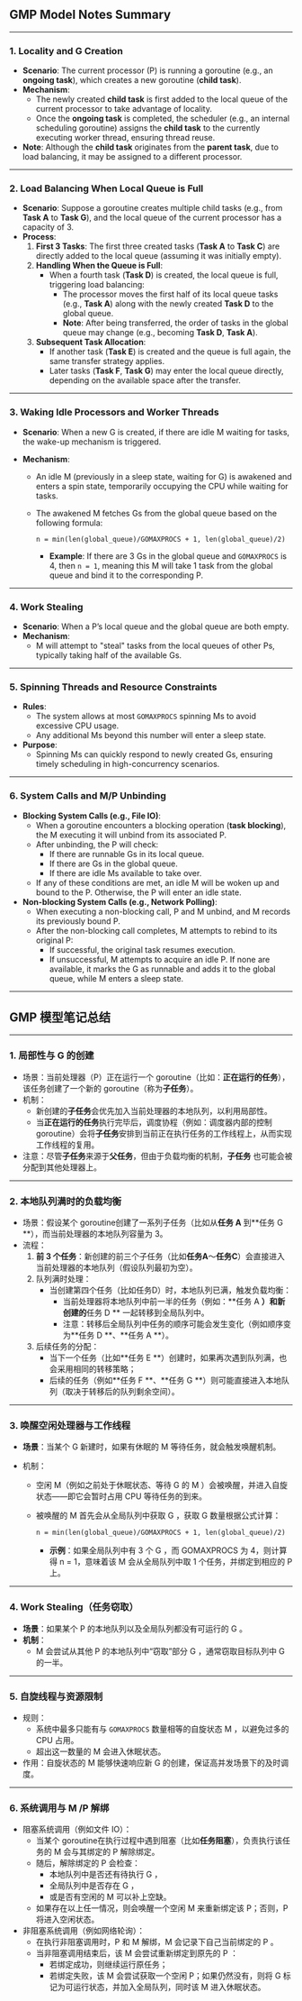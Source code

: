 ## GMP Model Notes Summary

-----

### 1. Locality and G Creation

- **Scenario**: The current processor (P) is running a goroutine (e.g., an **ongoing task**), which creates a new goroutine (**child task**).
- **Mechanism**:
  - The newly created **child task** is first added to the local queue of the current processor to take advantage of locality.
  - Once the **ongoing task** is completed, the scheduler (e.g., an internal scheduling goroutine) assigns the **child task** to the currently executing worker thread, ensuring thread reuse.
- **Note**: Although the **child task** originates from the **parent task**, due to load balancing, it may be assigned to a different processor.

-----

### 2. Load Balancing When Local Queue is Full

- **Scenario**: Suppose a goroutine creates multiple child tasks (e.g., from **Task A** to **Task G**), and the local queue of the current processor has a capacity of 3.
- **Process**:
  1. **First 3 Tasks**: The first three created tasks (**Task A** to **Task C**) are directly added to the local queue (assuming it was initially empty).
  2. **Handling When the Queue is Full**:
     - When a fourth task (**Task D**) is created, the local queue is full, triggering load balancing:
       - The processor moves the first half of its local queue tasks (e.g., **Task A**) along with the newly created **Task D** to the global queue.
       - **Note**: After being transferred, the order of tasks in the global queue may change (e.g., becoming **Task D**, **Task A**).
  3. **Subsequent Task Allocation**:
     - If another task (**Task E**) is created and the queue is full again, the same transfer strategy applies.
     - Later tasks (**Task F**, **Task G**) may enter the local queue directly, depending on the available space after the transfer.

-----

### 3. Waking Idle Processors and Worker Threads

- **Scenario**: When a new G is created, if there are idle M waiting for tasks, the wake-up mechanism is triggered.

- **Mechanism**:

  - An idle M (previously in a sleep state, waiting for G) is awakened and enters a spin state, temporarily occupying the CPU while waiting for tasks.

  - The awakened M fetches Gs from the global queue based on the following formula:

    ```
    n = min(len(global_queue)/GOMAXPROCS + 1, len(global_queue)/2)
    ```

    - **Example**: If there are 3 Gs in the global queue and `GOMAXPROCS` is 4, then `n = 1`, meaning this M will take 1 task from the global queue and bind it to the corresponding P.

-----

### 4. Work Stealing

- **Scenario**: When a P’s local queue and the global queue are both empty.
- **Mechanism**:
  - M will attempt to "steal" tasks from the local queues of other Ps, typically taking half of the available Gs.

-----

### 5. Spinning Threads and Resource Constraints

- **Rules**:
  - The system allows at most `GOMAXPROCS` spinning Ms to avoid excessive CPU usage.
  - Any additional Ms beyond this number will enter a sleep state.
- **Purpose**:
  - Spinning Ms can quickly respond to newly created Gs, ensuring timely scheduling in high-concurrency scenarios.

-----

### 6. System Calls and M/P Unbinding

- **Blocking System Calls (e.g., File IO)**:
  - When a goroutine encounters a blocking operation (**task blocking**), the M executing it will unbind from its associated P.
  - After unbinding, the P will check:
    - If there are runnable Gs in its local queue.
    - If there are Gs in the global queue.
    - If there are idle Ms available to take over.
  - If any of these conditions are met, an idle M will be woken up and bound to the P. Otherwise, the P will enter an idle state.
- **Non-blocking System Calls (e.g., Network Polling)**:
  - When executing a non-blocking call, P and M unbind, and M records its previously bound P.
  - After the non-blocking call completes, M attempts to rebind to its original P:
    - If successful, the original task resumes execution.
    - If unsuccessful, M attempts to acquire an idle P. If none are available, it marks the G as runnable and adds it to the global queue, while M enters a sleep state.



-----

## GMP 模型笔记总结

------

### 1. 局部性与 G 的创建

- 场景：当前处理器（P）正在运行一个 goroutine（比如：**正在运行的任务**），该任务创建了一个新的 goroutine（称为**子任务**）。
- 机制：
  - 新创建的**子任务**会优先加入当前处理器的本地队列，以利用局部性。
  - 当**正在运行的任务**执行完毕后，调度协程（例如：调度器内部的控制 goroutine）会将**子任务**安排到当前正在执行任务的工作线程上，从而实现工作线程的复用。
- 注意：尽管**子任务**来源于**父任务**，但由于负载均衡的机制，**子任务** 也可能会被分配到其他处理器上。

------

### 2. 本地队列满时的负载均衡

- 场景：假设某个 goroutine创建了一系列子任务（比如从**任务 A** 到**任务 G **），而当前处理器的本地队列容量为 3。
- 流程：
  1. **前 3 个任务**：新创建的前三个子任务（比如**任务A**～**任务C**）会直接进入当前处理器的本地队列（假设队列最初为空）。
  2. 队列满时处理：
     - 当创建第四个任务（比如任务D）时，本地队列已满，触发负载均衡：
       - 当前处理器将本地队列中前一半的任务（例如：**任务 A **）和新创建的**任务 D ** 一起转移到全局队列中。
       - 注意：转移后全局队列中任务的顺序可能会发生变化（例如顺序变为**任务 D **、**任务 A **）。
  3. 后续任务的分配：
     - 当下一个任务（比如**任务 E **）创建时，如果再次遇到队列满，也会采用相同的转移策略；
     - 后续的任务（例如**任务 F **、**任务 G **）则可能直接进入本地队列（取决于转移后的队列剩余空间）。

------

### 3. 唤醒空闲处理器与工作线程

- **场景**：当某个 G 新建时，如果有休眠的 M 等待任务，就会触发唤醒机制。

- 机制：

  - 空闲 M（例如之前处于休眠状态、等待 G 的 M ）会被唤醒，并进入自旋状态——即它会暂时占用 CPU 等待任务的到来。

  - 被唤醒的 M 首先会从全局队列中获取 G ，获取 G 数量根据公式计算：

    ```
    n = min(len(global_queue)/GOMAXPROCS + 1, len(global_queue)/2)
    ```

    - **示例**：如果全局队列中有 3 个 G ，而 GOMAXPROCS 为 4，则计算得 n = 1，意味着该 M 会从全局队列中取 1 个任务，并绑定到相应的 P 上。

------

### 4. Work Stealing（任务窃取）

- **场景**：如果某个 P 的本地队列以及全局队列都没有可运行的 G 。
- **机制**：
  - M 会尝试从其他 P 的本地队列中“窃取”部分 G ，通常窃取目标队列中 G 的一半。

------

### 5. 自旋线程与资源限制

- 规则：
  - 系统中最多只能有与 `GOMAXPROCS` 数量相等的自旋状态 M ，以避免过多的 CPU 占用。
  - 超出这一数量的 M 会进入休眠状态。
- 作用：自旋状态的 M 能够快速响应新 G 的创建，保证高并发场景下的及时调度。

------

### 6. 系统调用与 M /P 解绑

- 阻塞系统调用（例如文件 IO）：
  - 当某个 goroutine在执行过程中遇到阻塞（比如**任务阻塞**），负责执行该任务的 M 会与其绑定的 P 解除绑定。
  - 随后，解除绑定的 P 会检查：
    - 本地队列中是否还有待执行 G ，
    - 全局队列中是否存在 G ，
    - 或是否有空闲的 M 可以补上空缺。
  - 如果存在以上任一情况，则会唤醒一个空闲 M 来重新绑定该 P；否则，P 将进入空闲状态。
- 非阻塞系统调用（例如网络轮询）：
  - 在执行非阻塞调用时，P 和 M 解绑，M 会记录下自己当前绑定的 P 。
  - 当非阻塞调用结束后，该 M 会尝试重新绑定到原先的 P ：
    - 若绑定成功，则继续运行原任务；
    - 若绑定失败，该 M 会尝试获取一个空闲 P；如果仍然没有，则将 G 标记为可运行状态，并加入全局队列，同时该 M 进入休眠状态。

